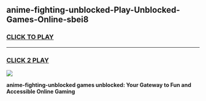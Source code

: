 
## anime-fighting-unblocked-Play-Unblocked-Games-Online-sbei8
<h3>
<a href="https://premium76.site?title=anime-fighting-unblocked&ref=25A">CLICK TO PLAY</a></h3>
<hr>

<h3>
<a href="https://premium76.site?title=anime-fighting-unblocked&ref=25A">CLICK 2 PLAY</a>
  
</h3>

<a href="https://premium76.site?title=anime-fighting-unblocked&ref=25A"><img src="https://clearcache.store/games.png"></a>


**anime-fighting-unblocked games unblocked: Your Gateway to Fun and Accessible Online Gaming**
